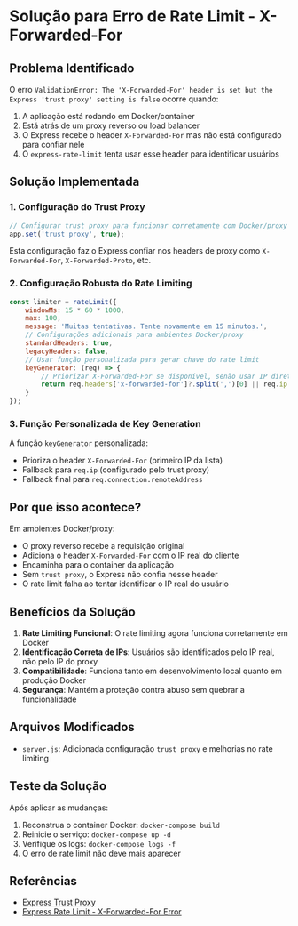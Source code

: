 # Solução para Erro de Rate Limit - X-Forwarded-For

## Problema Identificado

O erro `ValidationError: The 'X-Forwarded-For' header is set but the Express 'trust proxy' setting is false` ocorre quando:

1. A aplicação está rodando em Docker/container
2. Está atrás de um proxy reverso ou load balancer
3. O Express recebe o header `X-Forwarded-For` mas não está configurado para confiar nele
4. O `express-rate-limit` tenta usar esse header para identificar usuários

## Solução Implementada

### 1. Configuração do Trust Proxy

```javascript
// Configurar trust proxy para funcionar corretamente com Docker/proxy
app.set('trust proxy', true);
```

Esta configuração faz o Express confiar nos headers de proxy como `X-Forwarded-For`, `X-Forwarded-Proto`, etc.

### 2. Configuração Robusta do Rate Limiting

```javascript
const limiter = rateLimit({
    windowMs: 15 * 60 * 1000,
    max: 100,
    message: 'Muitas tentativas. Tente novamente em 15 minutos.',
    // Configurações adicionais para ambientes Docker/proxy
    standardHeaders: true,
    legacyHeaders: false,
    // Usar função personalizada para gerar chave do rate limit
    keyGenerator: (req) => {
        // Priorizar X-Forwarded-For se disponível, senão usar IP direto
        return req.headers['x-forwarded-for']?.split(',')[0] || req.ip || req.connection.remoteAddress;
    }
});
```

### 3. Função Personalizada de Key Generation

A função `keyGenerator` personalizada:
- Prioriza o header `X-Forwarded-For` (primeiro IP da lista)
- Fallback para `req.ip` (configurado pelo trust proxy)
- Fallback final para `req.connection.remoteAddress`

## Por que isso acontece?

Em ambientes Docker/proxy:
- O proxy reverso recebe a requisição original
- Adiciona o header `X-Forwarded-For` com o IP real do cliente
- Encaminha para o container da aplicação
- Sem `trust proxy`, o Express não confia nesse header
- O rate limit falha ao tentar identificar o IP real do usuário

## Benefícios da Solução

1. **Rate Limiting Funcional**: O rate limiting agora funciona corretamente em Docker
2. **Identificação Correta de IPs**: Usuários são identificados pelo IP real, não pelo IP do proxy
3. **Compatibilidade**: Funciona tanto em desenvolvimento local quanto em produção Docker
4. **Segurança**: Mantém a proteção contra abuso sem quebrar a funcionalidade

## Arquivos Modificados

- `server.js`: Adicionada configuração `trust proxy` e melhorias no rate limiting

## Teste da Solução

Após aplicar as mudanças:
1. Reconstrua o container Docker: `docker-compose build`
2. Reinicie o serviço: `docker-compose up -d`
3. Verifique os logs: `docker-compose logs -f`
4. O erro de rate limit não deve mais aparecer

## Referências

- [Express Trust Proxy](https://expressjs.com/en/guide/behind-proxies.html)
- [Express Rate Limit - X-Forwarded-For Error](https://express-rate-limit.github.io/ERR_ERL_UNEXPECTED_X_FORWARDED_FOR/)
